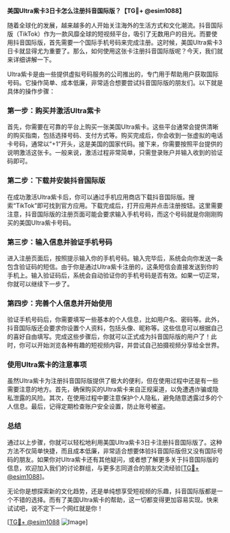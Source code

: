 **美国Ultra紫卡3日卡怎么注册抖音国际版？【TG💪+ @esim1088】**

随着全球化的发展，越来越多的人开始关注海外的生活方式和文化潮流。抖音国际版（TikTok）作为一款风靡全球的短视频平台，吸引了无数用户的目光。而要使用抖音国际版，首先需要一个国际手机号码来完成注册。这时候，美国Ultra紫卡3日卡就显得尤为重要了。那么，如何使用这张卡注册抖音国际版呢？今天，我们就来详细讲解一下。

Ultra紫卡是由一些提供虚拟号码服务的公司推出的，专门用于帮助用户获取国际号码。它操作简单、成本低廉，非常适合想要尝试抖音国际版的朋友们。以下就是具体的操作步骤：

### 第一步：购买并激活Ultra紫卡

首先，你需要在可靠的平台上购买一张美国Ultra紫卡。这些平台通常会提供清晰的购买指南，包括选择号码、支付方式等。购买完成后，你会收到一张虚拟的电话卡号码，通常以“+1”开头，这是美国的国家代码。接下来，你需要按照平台提供的说明激活这张卡。一般来说，激活过程非常简单，只需登录账户并输入收到的验证码即可。

### 第二步：下载并安装抖音国际版

在成功激活Ultra紫卡后，你可以通过手机应用商店下载抖音国际版。搜索“TikTok”即可找到官方应用。下载完成后，打开应用并点击注册按钮。这里需要注意，抖音国际版的注册页面可能会要求输入手机号码，而这个号码就是你刚刚购买的美国Ultra紫卡号码。

### 第三步：输入信息并验证手机号码

进入注册页面后，按照提示输入你的手机号码。输入完毕后，系统会向你发送一条包含验证码的短信。由于你是通过Ultra紫卡注册的，这条短信会直接发送到你的手机上。输入验证码后，系统会自动验证你的手机号码是否有效。如果一切正常，你就可以继续下一步了。

### 第四步：完善个人信息并开始使用

验证手机号码后，你需要填写一些基本的个人信息，比如用户名、密码等。此外，抖音国际版还会要求你设置个人资料，包括头像、昵称等。这些信息可以根据自己的喜好自由填写。完成这些步骤后，你就可以正式成为抖音国际版的用户了！此时，你可以开始浏览各种有趣的短视频内容，并尝试自己拍摄视频分享给全世界。

### 使用Ultra紫卡的注意事项

虽然Ultra紫卡为注册抖音国际版提供了极大的便利，但在使用过程中还是有一些需要注意的地方。首先，确保购买的Ultra紫卡来自正规渠道，以免遭遇诈骗或隐私泄露的风险。其次，在使用过程中要注意保护个人隐私，避免随意透露过多的个人信息。最后，记得定期检查账户安全设置，防止账号被盗。

### 总结

通过以上步骤，你就可以轻松地利用美国Ultra紫卡3日卡注册抖音国际版了。这种方法不仅简单快捷，而且成本低廉，非常适合想要体验抖音国际版但又没有国际号码的朋友。如果你对Ultra紫卡还有其他疑问，或者想了解更多关于抖音国际版的信息，欢迎加入我们的讨论群组，与更多志同道合的朋友交流经验[[TG💪+ @esim1088](https://t.me/s/esim1088)]。

无论你是想探索新的文化趋势，还是单纯想享受短视频的乐趣，抖音国际版都是一个不错的选择。而有了美国Ultra紫卡的帮助，这一切都变得更加容易实现。快来试试吧，说不定下一个网红就是你！

[[TG💪+ @esim1088](https://t.me/s/esim1088) ![Image](https://i.postimg.cc/4NQfJmqS/Snipaste-2025-05-13-00-14-12.png)]